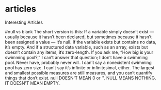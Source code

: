 # articles
Interesting Articles

#null vs blank
The short version is this: If a variable simply doesn’t exist — usually because it hasn’t been declared, but sometimes because it hasn’t been assigned a value — it’s null. If the variable exists but contains no data, it’s empty. And if a structured data variable, such as an array, exists but doesn’t contain any items, it’s zero-length.
If you ask me, “How big is your swimming pool?,” I can’t answer that question; I don’t have a swimming pool. Never have, probably never will.
I can’t say a nonexistent swimming pool has zero size. I can’t say it’s infinite or infinitesimal, either. The largest and smallest possible measures are still measures, and you can’t quantify things that don’t exist.
null DOESN'T MEAN 0 or ''. NULL MEANS NOTHING. IT DOESN'T MEAN EMPTY. 

